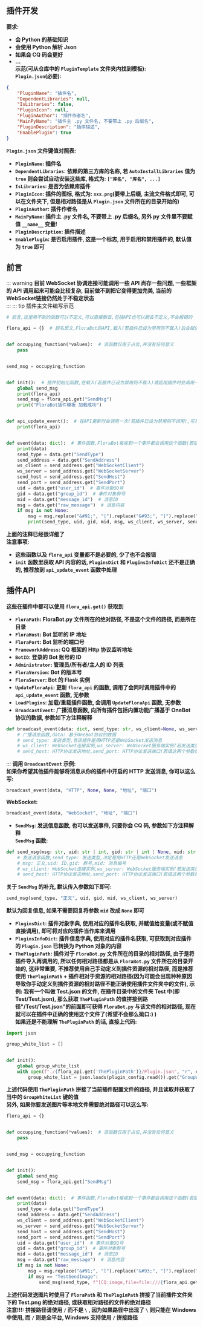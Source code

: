 ## 插件开发
**要求:**  
* **会 Python 的基础知识**  
* **会使用 Python 解析 Json**  
* **如果会 CQ 码会更好**  
* **...**  
**示范(可从仓库中的 `PluginTemplate` 文件夹内找到模板):**  
**`Plugin.json`(必要):**  
```Json
{
    "PluginName": "插件名",
    "DependentLibraries": null,
    "IsLibraries": false,
    "PluginIcon": null,
    "PluginAuthor": "插件作者名",
    "MainPyName": "插件主 .py 文件名, 不要带上 .py 后缀名",
    "PluginDescription": "插件描述",
    "EnablePlugin": true
}
```
**`Plugin.json` 文件键值对照表:**  
* **`PluginName`: 插件名**  
* **`DependentLibraries`: 依赖的第三方库的名称, 若 `AutoInstallLibraries` 值为 `true` 则会尝试自动安装这些库, 格式为: `["库名", "库名", ...]`**  
* **`IsLibraries`: 是否为依赖库插件**  
* **`PluginIcon`: 插件的图标, 格式为: `xxx.png`(要带上后缀, 主流文件格式即可, 可以在文件夹下, 但是相对路径是从 `Plugin.json` 文件所在的目录开始的)**  
* **`PluginAuthor`: 插件作者名**  
* **`MainPyName`: 插件主 .py 文件名, 不要带上 .py 后缀名, 另外 py 文件里不要赋值 `__name__` 变量!**  
* **`PluginDescription`: 插件描述**  
* **`EnablePlugin`: 是否启用插件, 这是一个标志, 用于启用和禁用插件的, 默认值为 `true` 即可**  
## 前言
::: warning
**目前 WebSocket 协调连接可能调用一些 API 尚存一些问题, 一些框架的 API 调用起来可能会比较复杂, 目前做不到把它变得更加完美, 当前的WebSocket链接仍然处于不稳定状态**  
:::
::: tip 插件主文件编写示范
```Python
# 前言,这里用不到的函数可以不定义,可以直接删去,包括API也可以删去不定义,不会报错的

flora_api = {}  # 顾名思义,FloraBot的API,载入(若插件已设为禁用则不载入)后会赋值上


def occupying_function(*values):  # 该函数仅用于占位,并没有任何意义
    pass


send_msg = occupying_function


def init():  # 插件初始化函数,在载入(若插件已设为禁用则不载入)或启用插件时会调用一次,API可能没有那么快更新,可等待,无传入参数
    global send_msg
    print(flora_api)
    send_msg = flora_api.get("SendMsg")
    print("FloraBot插件模板 加载成功")


def api_update_event():  # 在API更新时会调用一次(若插件已设为禁用则不调用),可及时获得最新的API内容,无传入参数
    print(flora_api)


def event(data: dict):  # 事件函数,FloraBot每收到一个事件都会调用这个函数(若插件已设为禁用则不调用),传入原消息JSON参数
    print(data)
    send_type = data.get("SendType")
    send_address = data.get("SendAddress")
    ws_client = send_address.get("WebSocketClient")
    ws_server = send_address.get("WebSocketServer")
    send_host = send_address.get("SendHost")
    send_port = send_address.get("SendPort")
    uid = data.get("user_id")  # 事件对象QQ号
    gid = data.get("group_id")  # 事件对象群号
    mid = data.get("message_id")  # 消息ID
    msg = data.get("raw_message")  # 消息内容
    if msg is not None:
        msg = msg.replace("&#91;", "[").replace("&#93;", "]").replace("&amp;", "&").replace("&#44;", ",")  # 消息需要将URL编码替换到正确内容
        print(send_type, uid, gid, mid, msg, ws_client, ws_server, send_host, send_port)
```
**上面的注释已经很详细了**  
**注意事项:**  
* **这些函数以及 `flora_api` 变量都不是必要的, 少了也不会报错**  
* **`init` 函数里获取 API 内容的话, `PluginsDict` 和 `PluginsInfoDict` 还不是正确的, 推荐放到 `api_update_event` 函数中处理**  
## 插件API
**这些在插件中都可以使用 `flora_api.get()` 获取到**  
* **`FloraPath`: FloraBot.py 文件所在的绝对路径, 不是这个文件的路径, 而是所在目录**  
* **`FloraHost`: Bot 监听的 IP 地址**  
* **`FloraPort`: Bot 监听的端口号**  
* **`FrameworkAddress`: QQ 框架的 Http 协议监听地址**  
* **`BotID`: 登录的 Bot 账号的 ID**  
* **`Administrator`: 管理员/所有者/主人的 ID 列表**  
* **`FloraVersion`: Bot 的版本号**  
* **`FloraServer`: Bot 的 Flask 实例**  
* **`UpdateFloraApi`: 更新 `flora_api` 的函数, 调用了会同时调用插件中的 `api_update_event` 函数, 无参数**  
* **`LoadPlugins`: 加载/重载插件函数, 会调用 `UpdateFloraApi` 函数, 无参数**
* **`BroadcastEvent`: 广播消息函数, 向所有插件包括内置功能广播基于 OneBot 协议的数据, 参数如下方注释解释**
```Python
def broadcast_event(data: dict, send_type: str, ws_client=None, ws_server=None, send_host: str = "", send_port: int | str = ""):
    # 广播消息函数,data: 基于OneBot协议的数据
    # send_type: 发送类型,告诉插件是用HTTP还是WebSocket发送消息
    # ws_client: WebSocket连接实例,ws_server: WebSocket服务端实例(若发送类型为WebSocket这两个参数必填)
    # send_host: HTTP协议发送地址,send_port: HTTP协议发送端口(若填这两个参数则使用自定义地址发送)
```
:::
**调用 `BroadcastEvent` 示例:**  
**如果你希望其他插件能够将消息从你的插件中开启的 HTTP 发送消息, 你可以这么写:**  
```Python
broadcast_event(data, "HTTP", None, None, "地址", "端口")
```
**WebSocket:**  
```Python
broadcast_event(data, "WebSocket", "地址", "端口")
```
* **`SendMsg`: 发送信息函数, 也可以发送事件, 只要你会 CQ 码, 参数如下方注释解释**   
**`SendMsg` 函数:**
```Python
def send_msg(msg: str, uid: str | int, gid: str | int | None, mid: str | int | None = None, ws_client=None, ws_server=None, send_host: str = "", send_port: int | str = ""):
    # 发送消息函数,send_type: 发送类型,决定是用HTTP还是WebSocket发送消息
    # msg: 正文,uid: ID,gid: 群号,mid: 消息编号
    # ws_client: WebSocket连接实例,ws_server: WebSocket服务端实例(若发送类型为WebSocket这两个参数必填)
    # send_host: HTTP协议发送地址,send_port: HTTP协议发送端口(若填这两个参数则使用自定义地址发送)
```
**关于 `SendMsg` 的补充, 默认传入参数如下即可:**  
```Python
send_msg(send_type, "正文", uid, gid, mid, ws_client, ws_server)
```
**默认为回复信息, 如果不需要回复将参数 `mid` 改成 `None` 即可**  
* **`PluginsDict`: 插件对象字典, 使用对应的插件名获取, 并赋值给变量(或不赋值直接调用), 即可将对应的插件当作库来调用**  
* **`PluginsInfoDict`: 插件信息字典, 使用对应的插件名获取, 可获取到对应插件的 `Plugin.json` 已转换为 Python 对象的内容**  
* **`ThePluginPath`: 插件对于 `FloraBot.py` 文件所在的目录的相对路径, 由于是将插件导入再调用的, 所以任何相对路径都是从 `FloraBot.py` 文件所在的目录开始的, 这非常重要, 不推荐使用自己手动定义到插件资源的相对路径, 而是推荐使用 `ThePluginPath` + 插件相对于资源的相对路径(因为可能会出现种种原因导致你手动定义到插件资源的相对路径不能正确使用插件文件夹中的文件), 示例: 我有一个叫做 Test.json 的文件, 在插件目录中的文件夹 Test 中(即 Test/Test.json), 那么获取 `ThePluginPath` 的值拼接到路径"/Test/Test.json"的前面即可获得 `FloraBot.py` 与该文件的相对路径, 现在就可以在插件中正确的使用这个文件了(希望不会那么拗口:) )**  
**如果还是不能理解 `ThePluginPath` 的话, 直接上代码:**  
```Python
import json

group_white_list = []


def init():
    global group_white_list
    with open(f"./{flora_api.get('ThePluginPath')}/Plugin.json", "r", encoding="UTF-8") as plugin_config:
        group_white_list = json.loads(plugin_config.read()).get("GroupWhiteList")
```
**上述代码使用 `ThePluginPath` 拼接了当前插件配置文件的路径, 并且读取并获取了当中的 `GroupWhiteList` 键的值**  
**另外, 如果你要发送图片等本地文件需要绝对路径可以这么写:**  
```Python
flora_api = {}


def occupying_function(*values):  # 该函数仅用于占位,并没有任何意义
    pass


send_msg = occupying_function


def init():
    global send_msg
    send_msg = flora_api.get("SendMsg")


def event(data: dict):  # 事件函数,FloraBot每收到一个事件都会调用这个函数(若插件已设为禁用则不调用),传入原消息JSON参数
    print(data)
    send_type = data.get("SendType")
    send_address = data.get("SendAddress")
    ws_client = send_address.get("WebSocketClient")
    ws_server = send_address.get("WebSocketServer")
    send_host = send_address.get("SendHost")
    send_port = send_address.get("SendPort")
    uid = data.get("user_id")  # 事件对象QQ号
    gid = data.get("group_id")  # 事件对象群号
    mid = data.get("message_id")  # 消息ID
    msg = data.get("raw_message")  # 消息内容
    if msg is not None:
        msg = msg.replace("&#91;", "[").replace("&#93;", "]").replace("&amp;", "&").replace("&#44;", ",")  # 消息需要将URL编码替换到正确内容
        if msg == "TestSendImage":
            send_msg(send_type, f"[CQ:image,file=file:///{flora_api.get('FloraPath')}/{flora_api.get('ThePluginPath')}/Test.png]", uid, gid, mid, ws_client, ws_server, send_host, send_port)
```
**上述代码发送图片时使用了 `FloraPath` 和 `ThePluginPath` 拼接了当前插件文件夹下的 Test.png 的绝对路径, 或获取相对路径的文件的绝对路径**  
**注意!!!: 拼接路径请使用 `/` 而不是 `\` , 因为如果路径中出现了 `\` 则只能在 Windows 中使用, 而 `/` 则是全平台, Windows 支持使用 `/` 拼接路径**   
